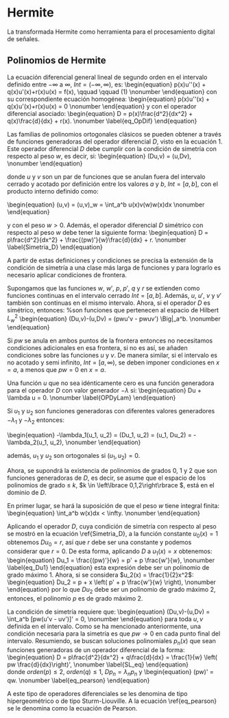 # Hermite
La transformada Hermite como herramienta para el procesamiento digital de señales.
## Polinomios de Hermite
La ecuación diferencial general lineal de segundo orden en el intervalo definido entre $-\infty$ a $\infty$, $Int = (-\infty, \infty)$, es:
\begin{equation}
p(x)u''(x) + q(x)u'(x)+r(x)u(x) = f(x), \qquad \qquad (1) \nonumber
\end{equation}
con su correspondiente ecuación homogénea:
\begin{equation}
p(x)u''(x) + q(x)u'(x)+r(x)u(x) = 0 \nonumber
\end{equation}
y con el operador diferencial asociado:
\begin{equation}
D = p(x)\frac{d^2}{dx^2} + q(x)\frac{d}{dx} + r(x). \nonumber
\label{eq_OpDif}
\end{equation}

Las familias de polinomios ortogonales clásicos se pueden obtener a través de funciones generadoras del operador diferencial $D$, visto en la ecuación 1. Este operador diferencial $D$ debe cumplir con la condición de simetría con respecto al peso $w$, es decir, si:
\begin{equation}
(Du,v) = (u,Dv), \nonumber
\end{equation}

donde $u$ y $v$ son un par de funciones que se anulan fuera del intervalo cerrado y acotado por definición entre los valores $a$ y $b$, $Int = [a, b]$, con el producto interno definido como:

\begin{equation}
(u,v) = (u,v)_w = \int_a^b u(x)v(w)w(x)dx \nonumber
\end{equation} 

y con el peso $w>0$. Además, el operador diferencial $D$ simétrico con respecto al peso $w$ debe tener la siguiente forma:
\begin{equation}
D = p\frac{d^2}{dx^2} + \frac{(pw)'}{w}\frac{d}{dx} + r. \nonumber
\label{Simetria_D}
\end{equation}

A partir de estas definiciones y condiciones se precisa la extensión de la condición de simetría a una clase más larga de funciones y para lograrlo es necesario aplicar condiciones de frontera.

Supongamos que las funciones $w$, $w'$, $p$, $p'$, $q$ y $r$ se extienden como funciones continuas en el intervalo cerrado $Int = [a, b]$. Además, $u$, $u'$, $v$ y $v'$ también son continuas en el mismo intervalo. Ahora, si el operador $D$ es simétrico, entonces: %son funciones que pertenecen al espacio de Hilbert $L^2_w$ 
\begin{equation}
(Du,v)-(u,Dv) = (pwu'v - pwuv') \Big|_a^b. \nonumber
\end{equation}

Si $pw$ se anula en ambos puntos de la frontera entonces no necesitamos condiciones adicionales en esa frontera, si no es así, se añaden condiciones sobre las funciones $u$ y $v$. De manera similar, si el intervalo es no acotado y semi infinito, $Int = [a, \infty)$, se deben imponer condiciones en $x = a$, a menos que $pw = 0$ en $x = a$. 

Una función $u$ que no sea idénticamente cero es una función generadora para el operador $D$ con valor generador $-\lambda$ si:
\begin{equation}
Du + \lambda u = 0. \nonumber
\label{OPDyLam}
\end{equation}

Si $u_1$ y $u_2$ son funciones generadoras con diferentes valores generadores $-\lambda_1$ y $-\lambda_2$ entonces:

\begin{equation}
-\lambda_1(u_1, u_2) = (Du_1, u_2) = (u_1, Du_2) = -\lambda_2(u_1, u_2), \nonumber
\end{equation}

además, $u_1$ y $u_2$ son ortogonales si $(u_1, u_2)  = 0$.

Ahora, se supondrá la existencia de polinomios de grados 0, 1 y 2 que son funciones generadoras de $D$, es decir, se asume que el espacio de los polinomios de grado $\leq$ $k$, $k \in \left\lbrace 0,1,2\right\rbrace $, está en el dominio de $D$. 

En primer lugar, se hará la suposición de que el peso $w$ tiene integral finita:
\begin{equation}
\int_a^b w(x)dx < \infty. \nonumber
\end{equation}

Aplicando el operador $D$, cuya condición de simetría con respecto al peso se mostró en la ecuación \ref{Simetria_D}, a la función constante $u_0(x)=1$ obtenemos $Du_0 = r$, así que $r$ debe ser una constante y podemos considerar que $r = 0$. De esta forma, aplicando $D$ a $u_1(x) = x$ obtenemos:
\begin{equation}
Du_1 = \frac{(pw)'}{w} = p' + p \frac{w'}{w}, \nonumber
\label{eq_Du1}
\end{equation}
esta expresión debe ser un polinomio de grado máximo 1. Ahora, si se considera $u_2(x) = \frac{1}{2}x^2$:
\begin{equation}
Du_2 = p + x \left( p' + p \frac{w'}{w} \right),  \nonumber
\end{equation}
por lo que $Du_2$ debe ser un polinomio de grado máximo 2, entonces, el polinomio $p$ es de grado máximo 2.

La condición de simetría requiere que:
\begin{equation}
(Du,v)-(u,Dv) = \int_a^b [pw(u'v - uv')]' = 0, \nonumber
\end{equation}
para toda $u,v$ definida en el intervalo. Como se ha mencionado anteriormente, una condición necesaria para la simetría es que $pw \to 0$ en cada punto final del intervalo. Resumiendo, se buscan soluciones polinomiales $p_n(x)$ que sean funciones generadoras de un operador diferencial de la forma:
\begin{equation}
D = p\frac{d^2}{dx^2} + q\frac{d}{dx} = \frac{1}{w} \left( pw \frac{d}{dx}\right)', \nonumber
\label{SL_eq} 
\end{equation}  
donde $orden(p) \leq 2$, $orden(q) \leq 1$, $Dp_n = \lambda_n p_n$ y 
\begin{equation}
(pw)' = qw. \nonumber
\label{eq_pearson}
\end{equation} 

A este tipo de operadores diferenciales se les denomina de tipo hipergeométrico o de tipo Sturm-Liouville. A la ecuación \ref{eq_pearson} se le denomina como la ecuación de Pearson.


